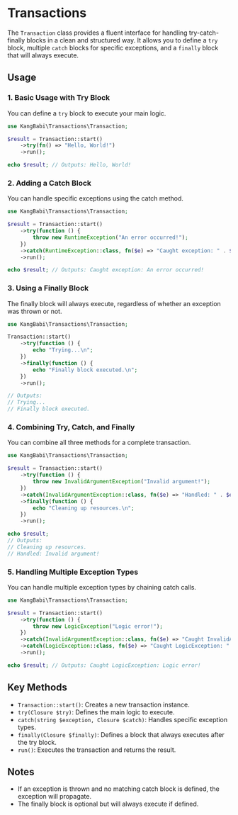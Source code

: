 # Transactions

The `Transaction` class provides a fluent interface for handling try-catch-finally blocks in a clean and structured way. It allows you to define a `try` block, multiple `catch` blocks for specific exceptions, and a `finally` block that will always execute.

## Usage

### 1. Basic Usage with Try Block

You can define a `try` block to execute your main logic.

```php
use KangBabi\Transactions\Transaction;

$result = Transaction::start()
    ->try(fn() => "Hello, World!")
    ->run();

echo $result; // Outputs: Hello, World!
```

### 2. Adding a Catch Block

You can handle specific exceptions using the catch method.

```php
use KangBabi\Transactions\Transaction;

$result = Transaction::start()
    ->try(function () {
        throw new RuntimeException("An error occurred!");
    })
    ->catch(RuntimeException::class, fn($e) => "Caught exception: " . $e->getMessage())
    ->run();

echo $result; // Outputs: Caught exception: An error occurred!
```

### 3. Using a Finally Block

The finally block will always execute, regardless of whether an exception was thrown or not.

```php
use KangBabi\Transactions\Transaction;

Transaction::start()
    ->try(function () {
        echo "Trying...\n";
    })
    ->finally(function () {
        echo "Finally block executed.\n";
    })
    ->run();

// Outputs:
// Trying...
// Finally block executed.
```

### 4. Combining Try, Catch, and Finally

You can combine all three methods for a complete transaction.

```php
use KangBabi\Transactions\Transaction;

$result = Transaction::start()
    ->try(function () {
        throw new InvalidArgumentException("Invalid argument!");
    })
    ->catch(InvalidArgumentException::class, fn($e) => "Handled: " . $e->getMessage())
    ->finally(function () {
        echo "Cleaning up resources.\n";
    })
    ->run();

echo $result;
// Outputs:
// Cleaning up resources.
// Handled: Invalid argument!
```

### 5. Handling Multiple Exception Types

You can handle multiple exception types by chaining catch calls.

```php
use KangBabi\Transactions\Transaction;

$result = Transaction::start()
    ->try(function () {
        throw new LogicException("Logic error!");
    })
    ->catch(InvalidArgumentException::class, fn($e) => "Caught InvalidArgumentException")
    ->catch(LogicException::class, fn($e) => "Caught LogicException: " . $e->getMessage())
    ->run();

echo $result; // Outputs: Caught LogicException: Logic error!
```

## Key Methods

- `Transaction::start()`: Creates a new transaction instance.
- `try(Closure $try)`: Defines the main logic to execute.
- `catch(string $exception, Closure $catch)`: Handles specific exception types.
- `finally(Closure $finally)`: Defines a block that always executes after the try block.
- `run()`: Executes the transaction and returns the result.

## Notes

- If an exception is thrown and no matching catch block is defined, the exception will propagate.
- The finally block is optional but will always execute if defined.
